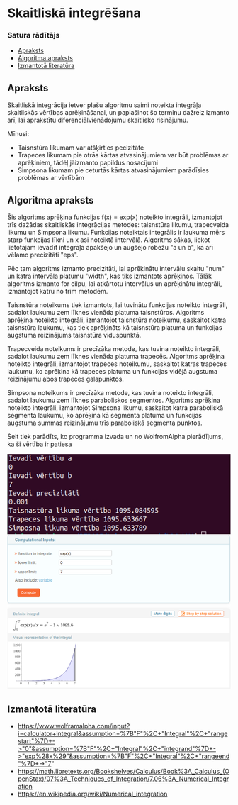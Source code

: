 # Skaitliskā integrēšana

### Satura rādītājs

- [Apraksts](https://github.com/Kaste245/RTR105/tree/main/Laboratorywork/LD4_LW4#apraksts)
- [Algoritma apraksts](https://github.com/Kaste245/RTR105/tree/main/Laboratorywork/LD4_LW4#algoritma-apraksts)
- [Izmantotā literatūra](https://github.com/Kaste245/RTR105/tree/main/Laboratorywork/LD4_LW4#izmantotā-literatūra)

## Apraksts

Skaitliskā integrācija ietver plašu algoritmu saimi noteikta integrāļa skaitliskās vērtības aprēķināšanai, un paplašinot šo terminu dažreiz izmanto arī, lai aprakstītu diferenciālvienādojumu skaitlisko risinājumu.  
  
Mīnusi:  

- Taisnstūra likumam var atšķirties pecizitāte
- Trapeces likumam pie otrās kārtas atvasinājumiem var būt problēmas ar aprēķiniem, tādēļ jāizmanto papildus nosacījumi
- Simpsona likumam pie ceturtās kārtas atvasinājumiem parādīsies problēmas ar vērtībām

## Algoritma apraksts

Šis algoritms aprēķina funkcijas f(x) = exp(x) noteikto integrāli, izmantojot trīs dažādas skaitliskās integrācijas metodes: taisnstūra likumu, trapecveida likumu un Simpsona likumu. Funkcijas noteiktais integrālis ir laukuma mērs starp funkcijas līkni un x asi noteiktā intervālā. Algoritms sākas, liekot lietotājam ievadīt integrāļa apakšējo un augšējo robežu "a un b", kā arī vēlamo precizitāti "eps".  

Pēc tam algoritms izmanto precizitāti, lai aprēķinātu intervālu skaitu "num" un katra intervāla platumu "width", kas tiks izmantots aprēķinos. Tālāk algoritms izmanto for cilpu, lai atkārtotu intervālus un aprēķinātu integrāli, izmantojot katru no trim metodēm.  

Taisnstūra noteikums tiek izmantots, lai tuvinātu funkcijas noteikto integrāli, sadalot laukumu zem līknes vienāda platuma taisnstūros. Algoritms aprēķina noteikto integrāli, izmantojot taisnstūra noteikumu, saskaitot katra taisnstūra laukumu, kas tiek aprēķināts kā taisnstūra platuma un funkcijas augstuma reizinājums taisnstūra viduspunktā.  

Trapecveida noteikums ir precīzāka metode, kas tuvina noteikto integrāli, sadalot laukumu zem līknes vienāda platuma trapecēs. Algoritms aprēķina noteikto integrāli, izmantojot trapeces noteikumu, saskaitot katras trapeces laukumu, ko aprēķina kā trapeces platuma un funkcijas vidējā augstuma reizinājumu abos trapeces galapunktos.  

Simpsona noteikums ir precīzāka metode, kas tuvina noteikto integrāli, sadalot laukumu zem līknes paraboliskos segmentos. Algoritms aprēķina noteikto integrāli, izmantojot Simpsona likumu, saskaitot katra paraboliskā segmenta laukumu, ko aprēķina kā segmenta platuma un funkcijas augstuma summas reizinājumu trīs paraboliskā segmenta punktos.  
  
Šeit tiek parādīts, ko programma izvada un no WolfromAlpha pierādījums, ka ši vērtība ir patiesa  
  
![Programma](https://github.com/Kaste245/RTR105/blob/main/Laboratorywork/LD4_LW4/Streismanis_inte.png)
![Grafiks](https://github.com/Kaste245/RTR105/blob/main/Laboratorywork/LD4_LW4/WolfromAlpha_Str.png?raw=true)

## Izmantotā literatūra

- https://www.wolframalpha.com/input?i=calculator+integral&assumption=%7B"F"%2C+"Integral"%2C+"rangestart"%7D+->"0"&assumption=%7B"F"%2C+"Integral"%2C+"integrand"%7D+->"exp%28x%29"&assumption=%7B"F"%2C+"Integral"%2C+"rangeend"%7D+->"7"
- https://math.libretexts.org/Bookshelves/Calculus/Book%3A_Calculus_(OpenStax)/07%3A_Techniques_of_Integration/7.06%3A_Numerical_Integration
- https://en.wikipedia.org/wiki/Numerical_integration
 
